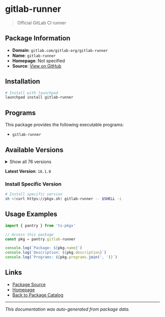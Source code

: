 # gitlab-runner

> Official GitLab CI runner

## Package Information

- **Domain**: `gitlab.com/gitlab-org/gitlab-runner`
- **Name**: `gitlab-runner`
- **Homepage**: Not specified
- **Source**: [View on GitHub](https://github.com/pkgxdev/pantry/tree/main/projects/gitlab.com/gitlab-org/gitlab-runner/package.yml)

## Installation

```bash
# Install with launchpad
launchpad install gitlab-runner
```

## Programs

This package provides the following executable programs:

- `gitlab-runner`

## Available Versions

<details>
<summary>Show all 76 versions</summary>

- `18.1.0`, `18.0.3`, `18.0.2`, `18.0.1`, `18.0.0`
- `17.11.3`, `17.11.2`, `17.11.1`, `17.11.0`, `17.10.2`
- `17.10.1`, `17.10.0`, `17.9.3`, `17.9.2`, `17.9.1`
- `17.9.0`, `17.8.5`, `17.8.4`, `17.8.3`, `17.8.2`
- `17.8.1`, `17.8.0`, `17.7.1`, `17.7.0`, `17.6.0`
- `17.5.5`, `17.5.4`, `17.5.3`, `17.5.2`, `17.5.1`
- `17.5.0`, `17.4.2`, `17.4.1`, `17.4.0`, `17.3.3`
- `17.3.2`, `17.3.1`, `17.3.0`, `17.2.3`, `17.2.2`
- `17.2.1`, `17.2.0`, `17.1.2`, `17.1.1`, `17.1.0`
- `17.0.3`, `17.0.2`, `17.0.1`, `17.0.0`, `16.11.4`
- `16.11.3`, `16.11.2`, `16.11.1`, `16.11.0`, `16.10.1`
- `16.10.0`, `16.9.2`, `16.9.1`, `16.9.0`, `16.8.1`
- `16.8.0`, `16.7.0`, `16.6.2`, `16.6.1`, `16.6.0`
- `16.5.0`, `16.4.2`, `16.4.1`, `16.4.0`, `16.3.3`
- `16.3.2`, `16.3.1`, `16.3.0`, `16.2.3`, `16.2.2`
- `16.2.1`

</details>

**Latest Version**: `18.1.0`

### Install Specific Version

```bash
# Install specific version
sh <(curl https://pkgx.sh) gitlab-runner -- $SHELL -i
```

## Usage Examples

```typescript
import { pantry } from 'ts-pkgx'

// Access this package
const pkg = pantry.gitlab-runner

console.log(`Package: ${pkg.name}`)
console.log(`Description: ${pkg.description}`)
console.log(`Programs: ${pkg.programs.join(', ')}`)
```

## Links

- [Package Source](https://github.com/pkgxdev/pantry/tree/main/projects/gitlab.com/gitlab-org/gitlab-runner/package.yml)
- [Homepage](#)
- [Back to Package Catalog](../../package-catalog.md)

---

*This documentation was auto-generated from package data.*
